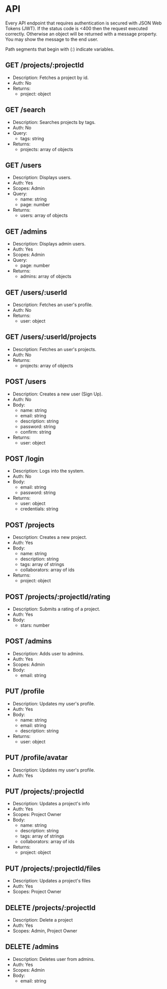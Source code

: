 # API

Every API endpoint that requires authentication is secured with JSON Web Tokens (JWT). If the status code is <400 then the request executed correctly. Otherwise an object will be returned with a message property. You may show the message to the end user.

Path segments that begin with (:) indicate variables.

## GET /projects/:projectId
- Description: Fetches a project by id.
- Auth: No
- Returns:
    - project: object

## GET /search
- Description: Searches projects by tags.
- Auth: No
- Query:
    - tags: string
- Returns:
    - projects: array of objects

## GET /users
- Description: Displays users.
- Auth: Yes
- Scopes: Admin
- Query:
    - name: string
    - page: number
- Returns:
    - users: array of objects

## GET /admins
- Description: Displays admin users.
- Auth: Yes
- Scopes: Admin
- Query:
    - page: number
- Returns:
    - admins: array of objects

## GET /users/:userId
- Description: Fetches an user's profile.
- Auth: No
- Returns:
    - user: object

## GET /users/:userId/projects
- Description: Fetches an user's projects.
- Auth: No
- Returns:
    - projects: array of objects

## POST /users
- Description: Creates a new user (Sign Up).
- Auth: No
- Body:
    - name: string
    - email: string
    - description: string
    - password: string
    - confirm: string
- Returns:
    - user: object

## POST /login
- Description: Logs into the system.
- Auth: No
- Body:
    - email: string
    - password: string
- Returns:
    - user: object
    - credentials: string

## POST /projects
- Description: Creates a new project.
- Auth: Yes
- Body:
    - name: string
    - description: string
    - tags: array of strings
    - collaborators: array of ids
- Returns:
    - project: object

## POST /projects/:projectId/rating
- Description: Submits a rating of a project.
- Auth: Yes
- Body:
    - stars: number

## POST /admins
- Description: Adds user to admins.
- Auth: Yes
- Scopes: Admin
- Body:
    - email: string

## PUT /profile
- Description: Updates my user's profile.
- Auth: Yes
- Body:
    - name: string
    - email: string
    - description: string
- Returns:
    - user: object

## PUT /profile/avatar
- Description: Updates my user's profile.
- Auth: Yes

## PUT /projects/:projectId
- Description: Updates a project's info
- Auth: Yes
- Scopes: Project Owner
- Body:
    - name: string
    - description: string
    - tags: array of strings
    - collaborators: array of ids
- Returns:
    - project: object

## PUT /projects/:projectId/files
- Description: Updates a project's files
- Auth: Yes
- Scopes: Project Owner

## DELETE /projects/:projectId
- Description: Delete a project
- Auth: Yes
- Scopes: Admin, Project Owner

## DELETE /admins
- Description: Deletes user from admins.
- Auth: Yes
- Scopes: Admin
- Body:
    - email: string
